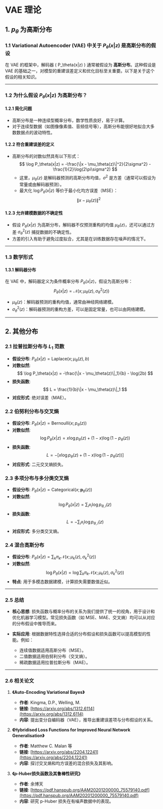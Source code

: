 # VAE 理论

## 1. $p_\theta$ 为高斯分布

### 1.1 Variational Autoencoder (VAE) 中关于 $P_\theta(x|z)$ 是高斯分布的假设

在 VAE 的框架中，解码器 \( P_\theta(x|z) \) 通常被假设为 **高斯分布**。这种假设是 VAE 的基础之一，对模型的重建误差定义和优化目标至关重要。以下是关于这个假设的相关知识。

---

### 1.2 为什么假设 $P_\theta(x|z)$ 为高斯分布？

#### 1.2.1 简化问题
- 高斯分布是一种连续型概率分布，数学性质良好，易于计算。
- 对于连续型数据（如图像像素值、音频信号等），高斯分布能很好地拟合大多数数据点的波动特性。

#### 1.2.2 符合重建误差的定义
- 高斯分布的对数似然具有以下形式：
  $$
  \log P_\theta(x|z) = -\frac{\|x - \mu_\theta(z)\|^2}{2\sigma^2} - \frac{1}{2}\log(2\pi\sigma^2)
  $$
  - 这里，$\mu_\theta(z)$ 是解码器预测的高斯分布均值，$\sigma^2$ 是方差（通常可以假设为常量或由解码器预测）。
  - 最大化 $\log P_\theta(x|z)$ 等价于最小化均方误差（MSE）：
    $$
    \|x - \mu_\theta(z)\|^2
    $$

#### 1.2.3 允许建模数据的不确定性
- 假设 $P_\theta(x|z)$ 为高斯分布，解码器不仅预测重构的均值 $\mu_\theta(z)$，还可以通过方差 $\sigma^2_\theta(z)$ 捕捉数据的不确定性。
- 方差的引入有助于避免过度拟合，尤其是在训练数据存在噪声的情况下。

---

### 1.3 数学形式

#### 1.3.1 解码器分布
在 VAE 中，解码器定义为条件概率分布 $P_\theta(x|z)$，假设为高斯分布：
$$
P_\theta(x|z) = \mathcal{N}(x; \mu_\theta(z), \sigma_\theta^2(z))
$$
- $\mu_\theta(z)$：解码器预测的重构均值，通常由神经网络建模。
- $\sigma_\theta^2(z)$：解码器预测的重构方差，可以是固定常量，也可以由网络建模。

---

## 2. 其他分布

### 2.1 拉普拉斯分布与 $L_1$ 范数
- **假设分布**:
  $P_\theta(x|z) = \text{Laplace}(x; \mu_\theta(z), b)$
- **对数似然**:
  $$
  \log P_\theta(x|z) = -\frac{\|x - \mu_\theta(z)\|_1}{b} - \log(2b)
  $$
- **损失函数**:
  $$
  L = \frac{1}{b}\|x - \mu_\theta(z)\|_1
  $$
- **对应形式**: 绝对误差（MAE）。

### 2.2 伯努利分布与交叉熵
- **假设分布**:
  $P_\theta(x|z) = \text{Bernoulli}(x; p_\theta(z))$
- **对数似然**:
  $$
  \log P_\theta(x|z) = x \log p_\theta(z) + (1-x) \log (1-p_\theta(z))
  $$
- **损失函数**:
  $$
  L = -[x \log p_\theta(z) + (1-x) \log (1-p_\theta(z))]
  $$
- **对应形式**: 二元交叉熵损失。

### 2.3 多项分布与多分类交叉熵
- **假设分布**:
  $P_\theta(x|z) = \text{Categorical}(x; \mathbf{p}_\theta(z))$
- **对数似然**:
  $$
  \log P_\theta(x|z) = \sum_i x_i \log p_{\theta,i}(z)
  $$
- **损失函数**:
  $$
  L = -\sum_i x_i \log p_{\theta,i}(z)
  $$
- **对应形式**: 多分类交叉熵。

### 2.4 混合高斯分布
- **假设分布**:
  $P_\theta(x|z) = \sum_k \pi_k \mathcal{N}(x; \mu_k(z), \sigma_k^2(z))$
- **对数似然**:
  $$
  \log P_\theta(x|z) = \log \sum_k \pi_k \mathcal{N}(x; \mu_k(z), \sigma_k^2(z))
  $$
- **特点**: 用于多模态数据建模，计算损失需要数值近似。

---

### 2.5 总结

- **核心思想**:
  损失函数与概率分布的关系为我们提供了统一的视角，用于设计和优化机器学习模型。常见损失函数（如 MSE、MAE、交叉熵）均可以从对应的分布假设中推导而来。

- **实际应用**:
  根据数据特性选择合适的分布假设和损失函数可以提高模型的性能。例如：
  - 连续值数据适用高斯分布（MSE）。
  - 二值数据适用伯努利分布（交叉熵）。
  - 稀疏数据适用拉普拉斯分布（MAE）。

---

### 2.6 相关论文

1. **《Auto-Encoding Variational Bayes》**
   - **作者**: Kingma, D.P., Welling, M.
   - **链接**: [https://arxiv.org/abs/1312.6114](https://arxiv.org/abs/1312.6114)
   - **内容**: 提出变分自编码器（VAE），推导出重建误差项与分布假设的关系。

2. **《Hybridised Loss Functions for Improved Neural Network Generalisation》**
   - **作者**: Matthew C. Malan 等
   - **链接**: [https://arxiv.org/abs/2204.12241](https://arxiv.org/abs/2204.12241)
   - **内容**: 探讨交叉熵和均方误差的混合损失及其影响。

3. **《p-Huber损失函数及其鲁棒性研究》**
   - **作者**: 余博天
   - **链接**: [https://pdf.hanspub.org/AAM20201200000_75579140.pdf](https://pdf.hanspub.org/AAM20201200000_75579140.pdf)
   - **内容**: 研究 p-Huber 损失在有噪声数据中的表现。
